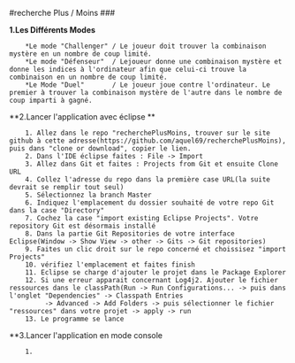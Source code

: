 #recherche Plus / Moins ###


**1.Les Différents Modes**

		*Le mode "Challenger" / Le joueur doit trouver la combinaison mystère en un nombre de coup limité.
		*Le mode "Défenseur"  / Lejoueur donne une combinaison mystère et donne les indices à l'ordinateur afin que celui-ci trouve la combinaison en un nombre de coup limité.
		*Le Mode "Duel"       / Le joueur joue contre l'ordinateur. Le premier à trouver la combinaison mystère de l'autre dans le nombre de coup imparti à gagné.
		
**2.Lancer l'application avec éclipse **

		1. Allez dans le repo "recherchePlusMoins, trouver sur le site github à cette adresse(https://github.com/aquel69/recherchePlusMoins), puis dans "clone or download", copier le lien.  
		2. Dans l'IDE éclipse faites : File -> Import
		3. Allez dans Git et faites : Projects from Git et ensuite Clone URL
		4. Collez l'adresse du repo dans la première case URL(la suite devrait se remplir tout seul)
		5. Sélectionnez la branch Master
		6. Indiquez l'emplacement du dossier souhaité de votre repo Git dans la case "Directory"
		7. Cochez la case "import existing Eclipse Projects". Votre repository Git est désormais installé
		8. Dans la partie Git Repositories de votre interface Eclipse(Window -> Show View -> other -> Gits -> Git repositories)
		9. Faites un clic droit sur le repo concerné et choissisez "import Projects"
		10. vérifiez l'emplacement et faites finish
		11. Eclipse se charge d'ajouter le projet dans le Package Explorer
		12. Si une erreur apparait concernant Log4j2. Ajouter le fichier ressources dans le classPath(Run -> Run Configurations... -> puis dans l'onglet "Dependencies" -> Classpath Entries
			 -> Advanced -> Add Folders -> puis sélectionner le fichier "ressources" dans votre projet -> apply -> run
		13. Le programme se lance
		
**3.Lancer l'application en mode console

		1. 
		
		